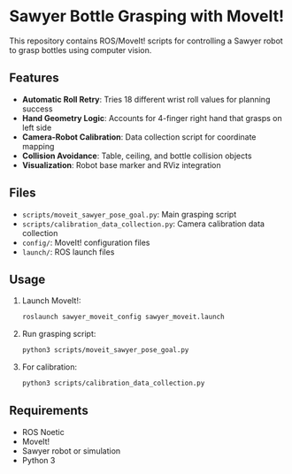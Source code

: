 # Sawyer Bottle Grasping with MoveIt!

This repository contains ROS/MoveIt! scripts for controlling a Sawyer robot to grasp bottles using computer vision.

## Features

- **Automatic Roll Retry**: Tries 18 different wrist roll values for planning success
- **Hand Geometry Logic**: Accounts for 4-finger right hand that grasps on left side
- **Camera-Robot Calibration**: Data collection script for coordinate mapping
- **Collision Avoidance**: Table, ceiling, and bottle collision objects
- **Visualization**: Robot base marker and RViz integration

## Files

- `scripts/moveit_sawyer_pose_goal.py`: Main grasping script
- `scripts/calibration_data_collection.py`: Camera calibration data collection
- `config/`: MoveIt! configuration files
- `launch/`: ROS launch files

## Usage

1. Launch MoveIt!:
   ```bash
   roslaunch sawyer_moveit_config sawyer_moveit.launch
   ```

2. Run grasping script:
   ```bash
   python3 scripts/moveit_sawyer_pose_goal.py
   ```

3. For calibration:
   ```bash
   python3 scripts/calibration_data_collection.py
   ```

## Requirements

- ROS Noetic
- MoveIt!
- Sawyer robot or simulation
- Python 3
